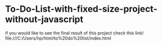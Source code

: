 # To-Do-List-with-fixed-size-project-without-javascript
if you would like to see the final result of this project check this link!
file:///C:/Users/hp/html/to%20do%20list/index.html
